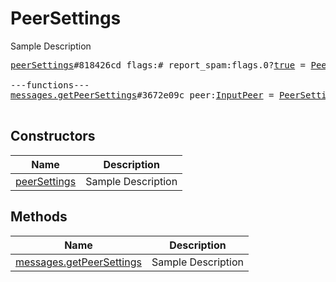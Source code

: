 # PeerSettings

Sample Description

<pre>
<a href="../constructor/peerSettings.md">peerSettings</a>#818426cd flags:# report_spam:flags.0?<a href="../type/true.md">true</a> = <a href="../type/PeerSettings.md">PeerSettings</a>;

---functions---
<a href="../method/messages.getPeerSettings.md">messages.getPeerSettings</a>#3672e09c peer:<a href="../type/InputPeer.md">InputPeer</a> = <a href="../type/PeerSettings.md">PeerSettings</a>;

</pre>

## Constructors

| Name | Description |
|------|-------------|
| [peerSettings](../constructor/peerSettings.md) | Sample Description |

## Methods

| Name | Description |
|------|-------------|
| [messages.getPeerSettings](../method/messages.getPeerSettings.md) | Sample Description |
